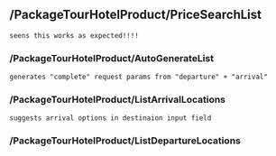 
## /PackageTourHotelProduct/PriceSearchList

    seens this works as expected!!!!

### /PackageTourHotelProduct/AutoGenerateList

    generates "complete" request params from "departure" + "arrival"

### /PackageTourHotelProduct/ListArrivalLocations

    suggests arrival options in destinaion input field

### /PackageTourHotelProduct/ListDepartureLocations

    